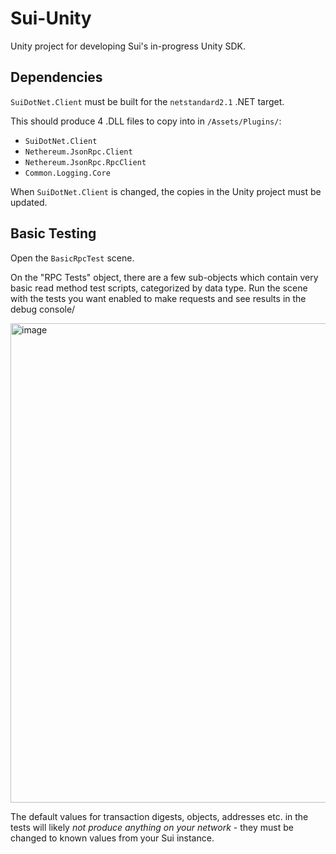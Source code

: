 # Sui-Unity
Unity project for developing Sui's in-progress Unity SDK.

## Dependencies

`SuiDotNet.Client` must be built for the `netstandard2.1` .NET target.

This should produce 4 .DLL files to copy into in `/Assets/Plugins/`:

* `SuiDotNet.Client`
* `Nethereum.JsonRpc.Client`
* `Nethereum.JsonRpc.RpcClient`
* `Common.Logging.Core`

When `SuiDotNet.Client` is changed, the copies in the Unity project must be updated.

## Basic Testing
Open the `BasicRpcTest` scene.

On the "RPC Tests" object, there are a few sub-objects which contain very basic read method test scripts, categorized by data type.  Run the scene with the tests you want enabled to make requests and see results in the debug console/

<img width="767" alt="image" src="https://user-images.githubusercontent.com/14057748/190684656-2f18aeb6-0c8d-4cb0-9df4-86e133f37040.png">

The default values for transaction digests, objects, addresses etc. in the tests will likely _not produce anything on your network_ - they must be changed to known values from your Sui instance.
